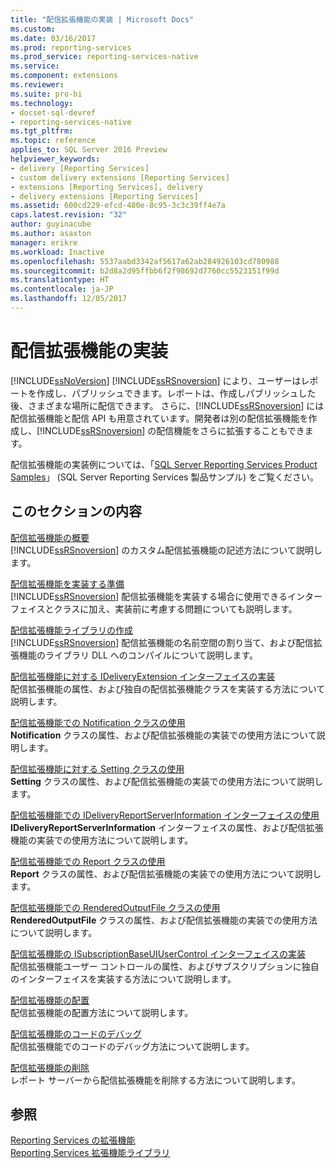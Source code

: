 ```yaml
---
title: "配信拡張機能の実装 | Microsoft Docs"
ms.custom: 
ms.date: 03/16/2017
ms.prod: reporting-services
ms.prod_service: reporting-services-native
ms.service: 
ms.component: extensions
ms.reviewer: 
ms.suite: pro-bi
ms.technology:
- docset-sql-devref
- reporting-services-native
ms.tgt_pltfrm: 
ms.topic: reference
applies_to: SQL Server 2016 Preview
helpviewer_keywords:
- delivery [Reporting Services]
- custom delivery extensions [Reporting Services]
- extensions [Reporting Services], delivery
- delivery extensions [Reporting Services]
ms.assetid: 600cd229-efcd-480e-8c95-3c3c39ff4e7a
caps.latest.revision: "32"
author: guyinacube
ms.author: asaxton
manager: erikre
ms.workload: Inactive
ms.openlocfilehash: 5537aabd3342af5617a62ab284926103cd780988
ms.sourcegitcommit: b2d8a2d95ffbb6f2f98692d7760cc5523151f99d
ms.translationtype: HT
ms.contentlocale: ja-JP
ms.lasthandoff: 12/05/2017
---
```

# <a name="implementing-a-delivery-extension"></a>配信拡張機能の実装
  [!INCLUDE[ssNoVersion](../../../includes/ssnoversion-md.md)] [!INCLUDE[ssRSnoversion](../../../includes/ssrsnoversion-md.md)] により、ユーザーはレポートを作成し、パブリッシュできます。レポートは、作成しパブリッシュした後、さまざまな場所に配信できます。 さらに、[!INCLUDE[ssRSnoversion](../../../includes/ssrsnoversion-md.md)] には配信拡張機能と配信 API も用意されています。開発者は別の配信拡張機能を作成し、[!INCLUDE[ssRSnoversion](../../../includes/ssrsnoversion-md.md)] の配信機能をさらに拡張することもできます。  
  
 配信拡張機能の実装例については、「[SQL Server Reporting Services Product Samples](http://go.microsoft.com/fwlink/?LinkId=177889)」 (SQL Server Reporting Services 製品サンプル) をご覧ください。  
  
## <a name="in-this-section"></a>このセクションの内容  
 [配信拡張機能の概要](../../../reporting-services/extensions/delivery-extension/delivery-extensions-overview.md)  
 [!INCLUDE[ssRSnoversion](../../../includes/ssrsnoversion-md.md)] のカスタム配信拡張機能の記述方法について説明します。  
  
 [配信拡張機能を実装する準備](../../../reporting-services/extensions/delivery-extension/preparing-to-implement-a-delivery-extension.md)  
 [!INCLUDE[ssRSnoversion](../../../includes/ssrsnoversion-md.md)] 配信拡張機能を実装する場合に使用できるインターフェイスとクラスに加え、実装前に考慮する問題についても説明します。  
  
 [配信拡張機能ライブラリの作成](../../../reporting-services/extensions/delivery-extension/creating-a-delivery-extension-library.md)  
 [!INCLUDE[ssRSnoversion](../../../includes/ssrsnoversion-md.md)] 配信拡張機能の名前空間の割り当て、および配信拡張機能のライブラリ DLL へのコンパイルについて説明します。  
  
 [配信拡張機能に対する IDeliveryExtension インターフェイスの実装](../../../reporting-services/extensions/delivery-extension/implementing-the-ideliveryextension-interface-for-a-delivery-extension.md)  
 配信拡張機能の属性、および独自の配信拡張機能クラスを実装する方法について説明します。  
  
 [配信拡張機能での Notification クラスの使用](../../../reporting-services/extensions/delivery-extension/using-a-notification-class-for-a-delivery-extension.md)  
 **Notification** クラスの属性、および配信拡張機能の実装での使用方法について説明します。  
  
 [配信拡張機能に対する Setting クラスの使用](../../../reporting-services/extensions/delivery-extension/using-the-setting-class-for-a-delivery-extension.md)  
 **Setting** クラスの属性、および配信拡張機能の実装での使用方法について説明します。  
  
 [配信拡張機能での IDeliveryReportServerInformation インターフェイスの使用](../../../reporting-services/extensions/delivery-extension/using-the-ideliveryreportserverinformation-interface-for-a-delivery-extension.md)  
 **IDeliveryReportServerInformation** インターフェイスの属性、および配信拡張機能の実装での使用方法について説明します。  
  
 [配信拡張機能での Report クラスの使用](../../../reporting-services/extensions/delivery-extension/using-the-report-class-for-a-delivery-extension.md)  
 **Report** クラスの属性、および配信拡張機能の実装での使用方法について説明します。  
  
 [配信拡張機能での RenderedOutputFile クラスの使用](../../../reporting-services/extensions/delivery-extension/using-the-renderedoutputfile-class-for-a-delivery-extension.md)  
 **RenderedOutputFile** クラスの属性、および配信拡張機能の実装での使用方法について説明します。  
  
 [配信拡張機能の ISubscriptionBaseUIUserControl インターフェイスの実装](../../../reporting-services/extensions/delivery-extension/implementing-the-isubscriptionbaseuiusercontrol-interface.md)  
 配信拡張機能ユーザー コントロールの属性、およびサブスクリプションに独自のインターフェイスを実装する方法について説明します。  
  
 [配信拡張機能の配置](../../../reporting-services/extensions/delivery-extension/deploying-a-delivery-extension.md)  
 配信拡張機能の配置方法について説明します。  
  
 [配信拡張機能のコードのデバッグ](../../../reporting-services/extensions/delivery-extension/debugging-delivery-extension-code.md)  
 配信拡張機能でのコードのデバッグ方法について説明します。  
  
 [配信拡張機能の削除](../../../reporting-services/extensions/delivery-extension/removing-a-delivery-extension.md)  
 レポート サーバーから配信拡張機能を削除する方法について説明します。  
  
## <a name="see-also"></a>参照  
 [Reporting Services の拡張機能](../../../reporting-services/extensions/reporting-services-extensions.md)   
 [Reporting Services 拡張機能ライブラリ](../../../reporting-services/extensions/reporting-services-extension-library.md)  
  
  
